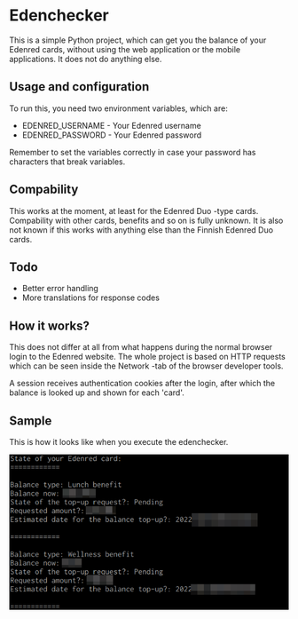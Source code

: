 # Edenchecker

This is a simple Python project, which can get you the balance of your Edenred cards, without using the web application or the mobile applications. It does not do anything else.

## Usage and configuration

To run this, you need two environment variables, which are:

- EDENRED_USERNAME - Your Edenred username
- EDENRED_PASSWORD - Your Edenred password

Remember to set the variables correctly in case your password has characters that break variables.

## Compability

This works at the moment, at least for the Edenred Duo -type cards. Compability with other cards, benefits and so on is fully unknown. It is also not known if this works with anything else than the Finnish Edenred Duo cards.

## Todo

- Better error handling
- More translations for response codes

## How it works?

This does not differ at all from what happens during the normal browser login to the Edenred website. The whole project is based on HTTP requests which can be seen inside the Network -tab of the browser developer tools.

A session receives authentication cookies after the login, after which the balance is looked up and shown for each 'card'.


## Sample

This is how it looks like when you execute the edenchecker.

![](edenred_example.png)